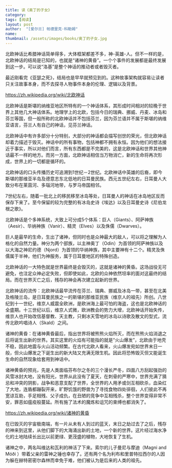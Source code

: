 ```yaml
---
title: 读《奥丁的子女》 
category:  
tags: [阅读]  
layout: post  
author:  "[爱尔兰] 帕德里克·科勒姆"
name: 
thumbnail: /assets/images/books/奥丁的子女.jpg
---
```



北欧神话比希腊神话简单得多，大体框架都差不多，神-英雄-人。但不一样的是，北欧神话的结局是已知的，也就是“诸神的黄昏”。一个个事件的发展都是最终发展到这一步。可以说“洛基”是整个神话的推动者或者毁灭者。

最近刚看完《亚瑟之死》，结局也是早早就预见到的。这种故事架构就容易让读者只关注故事本身，而不去探寻人物事件本身的伦理、逻辑以及背景。

https://zh.wikipedia.org/wiki/北欧神话

北欧神话是斯堪的纳维亚地区所特有的一个神话体系，其形成时间相对的较晚于世界上其他几大神话体系。地理学上的北欧，包括今日的瑞典、挪威、丹麦、冰岛和芬兰等国，但一般所称的北欧神话并不包括芬兰，因为芬兰语并不属于斯堪的纳维亚语言，芬兰人有自己的神话，见芬兰神话。

北欧神话中有许多部分十分特别，大部分的神话都会描写创世的荣光，但北欧神话却着力描述于毁灭。神话中的所有事物，包括神都不拥有永恒。因为他们的想法接近于事实，所以对他们而言，所有东西都是不完美的，这是北欧神话和世界其他神话最不一样的地方。而另一方面，北欧神话相信当万物消亡，新的生命将再次形成，世界上的一切都是循环的。

北欧神话的口头传播历史可追溯到1世纪－2世纪。北欧神话中英雄的后裔，即今斯堪的那维亚半岛及德意志东北低地的日耳曼民族。西元五世纪左右，日耳曼人大致分布在莱茵河、多瑙河地带，与罗马帝国相邻。

7世纪左右，随着一批北上的移民移至冰岛等处，日耳曼人的神话在冰岛地区反而保存下来了。至今保留的较为完整的有冰岛史诗《埃达》以及日耳曼史诗《尼伯龙根之歌》。

北欧神话是个多神系统，大致上可分成5个体系：巨人（Giants）、阿萨神族（Aesir）、华纳神族（Vanir）、精灵（Elves）以及侏儒（Dwarves）。

巨人是最早的生命，生出了诸神，但同时也是众神最大的敌人，可以将之理解为人格化的自然力量。神分为两个部族，以主神奥丁（Odin）为首领的阿萨神族以及以大海之神尼约德（Njord）为首领的华纳神族，其中主要神有十二个。精灵及侏儒属于半神，他们为神服务，属于日耳曼地区的特殊创造。

北欧神话的一大特色就是世界最终是会毁灭的，这就是诸神的黄昏。这场战役无可避免，也注定众神必定失败，但即使如此，北欧的众神依然坦率的面对这最终的结局。而在世界灭亡之后，残存的神会再次建立起新的世界。

北欧神话的流传：北欧神话最早流传在芬兰、瑞典、挪威及冰岛一带，甚至在北美及格陵兰岛，是日耳曼民族之一的斯堪的那维亚民族（维京人的祖先）所创。八世纪到十一世纪，维京人威震全欧洲，是欧洲海上最可怕的海盗，这也是北欧神话的全盛期。十三世纪以后，维京人式微，欧洲教会的势力大增，北欧神话开始失传，维京人也开始改信基督教、天主教，只剩冰天雪地的冰岛以诗歌及散文的型式，流传北欧吟唱诗人（Skald）之间。

诸神的黄昏：在诸神黄昏最后，指出世界将被熊熊火焰所灭，而在熊熊火焰消退之后将诞生出新的世界。其实这里的火焰有可能指的就是“火山爆发”，北欧由于地壳不稳，因此地震与火山活动频繁。在古代北欧人看来，火山爆发宛如世界末日一般，但火山爆发之下诞生出的新大陆又充满无限生机。因此将恐怖毁灭但又能诞生生命的自然现象给套用到神话中。

诸神黄昏的预兆，先是人类面临芬布尔之冬的三个漫长严冬，四面八方刮起强劲的风雪冰封大地，没有阳光，世界从此没有了夏天，在刺骨的严寒中，世界充满了猜忌和冲突的阴影，战争和恶意支配了世界，全世界的人用矛或剑互相砍杀，血染红了大地，连盾都蹦裂开来，旷野饥饿的野兽为了寻找食物四处徘徊，人们彼此不再宽谅互助，手足相残、父子成仇，在丑陋的竞争中互相残杀，整个世界变得非常不安，罪恶如瘟疫般蔓延。所有施了法术的魔炼和诅咒的束缚也都消失了。

https://zh.wikipedia.org/wiki/诸神的黄昏

在已毁灭的宇宙极南端，有一片从未有人到过的蓝天，末日之劫过去了之后，残存的神来到这里，从他们脚下的大海涌出新的土地，一个新的世界。这片经过海水净化的土地陆续长出比以前更绿、更茂盛的植物，大地恢复了生机。

诸神之中，两名叫维达和瓦利的神活了下来。索尔的儿子曼尼与摩迪（Magni and Móði ）带着父亲的雷神之锤也幸存了。还有两个名为利布和里普特拉西尔的人因为躲在赫特密密尔森林而幸免于难，他们被认为是后来的人类的祖先。
